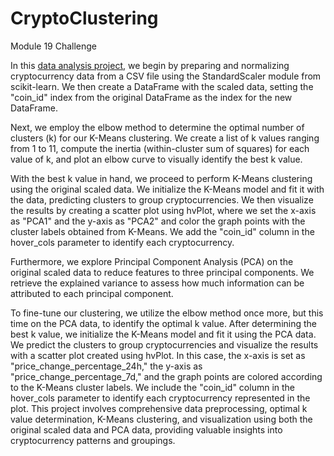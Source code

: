 # CryptoClustering
Module 19 Challenge

In this [data analysis project](https://github.com/aliciahlavac/CryptoClustering/blob/main/Crypto_Clustering.ipynb), we begin by preparing and normalizing cryptocurrency data from a CSV file using the StandardScaler module from scikit-learn. We then create a DataFrame with the scaled data, setting the "coin_id" index from the original DataFrame as the index for the new DataFrame.

Next, we employ the elbow method to determine the optimal number of clusters (k) for our K-Means clustering. We create a list of k values ranging from 1 to 11, compute the inertia (within-cluster sum of squares) for each value of k, and plot an elbow curve to visually identify the best k value.

With the best k value in hand, we proceed to perform K-Means clustering using the original scaled data. We initialize the K-Means model and fit it with the data, predicting clusters to group cryptocurrencies. We then visualize the results by creating a scatter plot using hvPlot, where we set the x-axis as "PCA1" and the y-axis as "PCA2" and color the graph points with the cluster labels obtained from K-Means. We add the "coin_id" column in the hover_cols parameter to identify each cryptocurrency.

Furthermore, we explore Principal Component Analysis (PCA) on the original scaled data to reduce features to three principal components. We retrieve the explained variance to assess how much information can be attributed to each principal component.

To fine-tune our clustering, we utilize the elbow method once more, but this time on the PCA data, to identify the optimal k value. After determining the best k value, we initialize the K-Means model and fit it using the PCA data. We predict the clusters to group cryptocurrencies and visualize the results with a scatter plot created using hvPlot. In this case, the x-axis is set as "price_change_percentage_24h," the y-axis as "price_change_percentage_7d," and the graph points are colored according to the K-Means cluster labels. We include the "coin_id" column in the hover_cols parameter to identify each cryptocurrency represented in the plot. This project involves comprehensive data preprocessing, optimal k value determination, K-Means clustering, and visualization using both the original scaled data and PCA data, providing valuable insights into cryptocurrency patterns and groupings.
